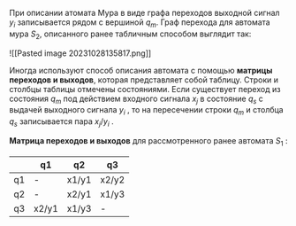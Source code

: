 При описании атомата Мура в виде графа переходов выходной сигнал $y_i$ записывается рядом с вершиной $q_m$. Граф перехода для автомата мура $S_2$, описанного ранее табличным способом выглядит так:

![[Pasted image 20231028135817.png]]

Иногда используют способ описания автомата с помощью **матрицы переходов и выходов**, которая представляет собой таблицу. Строки и столбцы таблицы отмечены состояниями. Если существует переход из состояния $q_m$ под действием входного сигнала $x_j$ в состояние $q_s$ с выдачей выходного сигнала $y_i$ , то на пересечении строки $q_m$ и столбца $q_s$ записывается пара $x_j/y_i$ .

**Матрица переходов и выходов** для рассмотренного ранее автомата $S_1$ :

|     | q1    | q2    | q3    |
| --- | ----- | ----- | ----- |
| q1  | -     | x1/y1 | x2/y2 |
| q2  | -     | x2/y1 | x1/y3 |
| q3  | x2/y1 | x1/y3 | -      |

